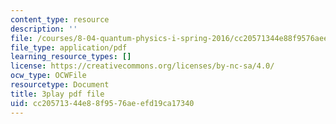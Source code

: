 ```yaml
---
content_type: resource
description: ''
file: /courses/8-04-quantum-physics-i-spring-2016/cc20571344e88f9576aeefd19ca17340_MJM1AzpB6Y4.pdf
file_type: application/pdf
learning_resource_types: []
license: https://creativecommons.org/licenses/by-nc-sa/4.0/
ocw_type: OCWFile
resourcetype: Document
title: 3play pdf file
uid: cc205713-44e8-8f95-76ae-efd19ca17340
---
```

